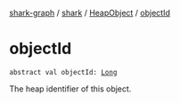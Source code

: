 [shark-graph](../../index.md) / [shark](../index.md) / [HeapObject](index.md) / [objectId](./object-id.md)

# objectId

`abstract val objectId: `[`Long`](https://kotlinlang.org/api/latest/jvm/stdlib/kotlin/-long/index.html)

The heap identifier of this object.

